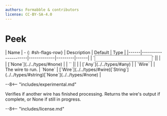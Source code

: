 ```yaml
---
authors: Formabble & contributors
license: CC-BY-SA-4.0
---
```



# Peek

<div class="sh-parameters" markdown="1">
| Name | - {: #sh-flags-row} | Description | Default | Type |
|------|---------------------|-------------|---------|------|
| `<input>` || | | [`None`](../../types/#none) |
| `<output>` || | | [`Any`](../../types/#any) |
| `Wire` |  | The wire to run. | `None` | [`Wire`](../../types/#wire)[`String`](../../types/#string)[`None`](../../types/#none) |

</div>

--8<-- "includes/experimental.md"

Verifies if another wire has finished processing. Returns the wire's output if complete, or None if still in progress.

--8<-- "includes/license.md"


